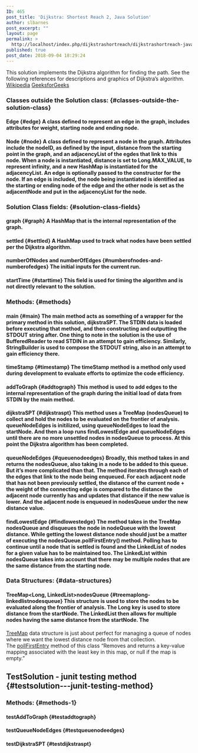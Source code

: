 ```yaml
---
ID: 465
post_title: 'Dijkstra: Shortest Reach 2, Java Solution'
author: slbarnes
post_excerpt: ""
layout: page
permalink: >
  http://localhost/index.php/dijkstrashortreach/dijkstrashortreach-java/
published: true
post_date: 2018-09-04 18:29:24
---
```

This solution implements the Dijkstra algorithm for finding the path. See the following references for descriptions and graphics of Dijkstra’s algorithm. <a href="https://en.wikipedia.org/wiki/Dijkstra's_algorithm" target="\_blank">Wikipedia</a> <a href="http://www.geeksforgeeks.org/greedy-algorithms-set-6-dijkstras-shortest-path-algorithm/" target="\_blank">GeeksforGeeks</a> 
### Classes outside the Solution class: {#classes-outside-the-solution-class}

#### Edge {#edge} A class defined to represent an edge in the graph, includes attributes for weight, starting node and ending node. 

#### Node {#node} A class defined to represent a node in the graph. Attributes include the nodeID, as defined by the input, distance from the starting point in the graph, and an adjacencyList of the egdes that link to this node. When a node is instantiated, distance is set to Long.MAX_VALUE, to represent infinity, and a new HashMap is instantiated for the adjacencyList. An edge is optionally passed to the constructor for the node. If an edge is included, the node being instantiated is identified as the starting or ending node of the edge and the other node is set as the adjacentNode and put in the adjacencyList for the node. 

### Solution Class fields: {#solution-class-fields}

#### graph {#graph} A HashMap that is the internal representation of the graph. 

#### settled {#settled} A HashMap used to track what nodes have been settled per the Dijkstra algorithm. 

#### numberOfNodes and numberOfEdges {#numberofnodes-and-numberofedges} The initial inputs for the current run. 

#### startTime {#starttime} This field is used for timing the algorithm and is not directly relevant to the solution. 

### Methods: {#methods}

#### main {#main} The main method acts as something of a wrapper for the primary method in this solution, dijkstraSPT. The STDIN data is loaded before executing that method, and then constructing and outputting the STDOUT string after. One thing to note in the solution is the use of BufferedReader to read STDIN in an attempt to gain efficiency. Similarly, StringBuilder is used to compose the STDOUT string, also in an attempt to gain efficiency there. 

#### timeStamp {#timestamp} The timeStamp method is a method only used during development to evaluate efforts to optimize the code efficiency. 

#### addToGraph {#addtograph} This method is used to add edges to the internal representation of the graph during the initial load of data from STDIN by the main method. 

#### dijkstraSPT {#dijkstraspt} This method uses a TreeMap (nodesQueue) to collect and hold the nodes to be evaluated on the frontier of analysis. queueNodeEdges is initilized, using queueNodeEdges to load the startNode. And then a loop runs findLowestEdge and queueNodeEdges until there are no more unsettled nodes in nodesQueue to process. At this point the Dijkstra algorithm has been completed. 

#### queueNodeEdges {#queuenodeedges} Broadly, this method takes in and returns the nodesQueue, also taking in a node to be added to this queue. But it’s more complicated than that. The method iterates through each of the edges that link to the node being enqueued. For each adjacent node that has not been previously settled, the distance of the current node + the weight of the connecting edge is compared to the distance the adjacent node currently has and updates that distance if the new value is lower. And the adjacent node is enqueued in nodesQueue under the new distance value. 

#### findLowestEdge {#findlowestedge} The method takes in the TreeMap nodesQueue and disqueues the node in nodeQueue with the lowest distance. While getting the lowest distance node should just be a matter of executing the nodesQueue.pollFirstEntry() method. Polling has to continue until a node that is settled is found and the LinkedList of nodes for a given value has to be maintained too. The LinkedList within nodesQueue takes into account that there may be multiple nodes that are the same distance from the starting node. 

### Data Structures: {#data-structures}

#### TreeMap<Long, LinkedList>nodesQueue {#treemaplong-linkedlistnodesqueue} This structure is used to store the nodes to be evaluated along the frontier of analysis. The Long key is used to store distance from the startNode. The LinkedList then allows for multiple nodes having the same distance from the startNode. The 

<a href="https://docs.oracle.com/javase/7/docs/api/java/util/TreeMap.html" target="\_blank">TreeMap</a> data structure is just about perfect for managing a queue of nodes where we want the lowest distance node from that collection. The <a href="https://docs.oracle.com/javase/7/docs/api/java/util/TreeMap.html#pollLastEntry()" target="\_blank">pollFirstEntry</a> method of this class “Removes and returns a key-value mapping associated with the least key in this map, or null if the map is empty.” 
## TestSolution - junit testing method {#testsolution---junit-testing-method}

### Methods: {#methods-1}

#### testAddToGraph {#testaddtograph}

#### testQueueNodeEdges {#testqueuenodeedges}

#### testDijkstraSPT {#testdijkstraspt}